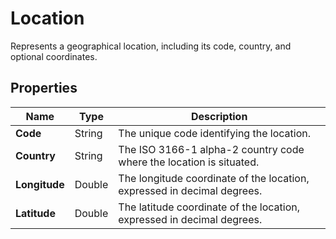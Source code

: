 # Location

Represents a geographical location, including its code, country, and optional coordinates.

## Properties

| Name | Type | Description |
|------|------|-------------|
| **Code** | String | The unique code identifying the location. |
| **Country** | String | The ISO 3166-1 alpha-2 country code where the location is situated. |
| **Longitude** | Double | The longitude coordinate of the location, expressed in decimal degrees. |
| **Latitude** | Double | The latitude coordinate of the location, expressed in decimal degrees. |
